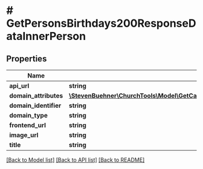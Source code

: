# # GetPersonsBirthdays200ResponseDataInnerPerson

## Properties

Name | Type | Description | Notes
------------ | ------------- | ------------- | -------------
**api_url** | **string** |  |
**domain_attributes** | [**\StevenBuehner\ChurchTools\Model\GetCalendarsCalendarIdAppointmentsAppointmentIdStartDate200ResponseDataMeetingRequestsInnerPersonDomainAttributes**](GetCalendarsCalendarIdAppointmentsAppointmentIdStartDate200ResponseDataMeetingRequestsInnerPersonDomainAttributes.md) |  |
**domain_identifier** | **string** |  |
**domain_type** | **string** |  |
**frontend_url** | **string** |  |
**image_url** | **string** |  |
**title** | **string** |  |

[[Back to Model list]](../../README.md#models) [[Back to API list]](../../README.md#endpoints) [[Back to README]](../../README.md)
